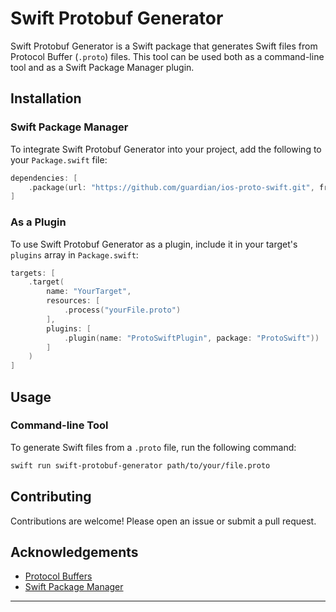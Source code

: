 # Swift Protobuf Generator

Swift Protobuf Generator is a Swift package that generates Swift files from Protocol Buffer (`.proto`) files. This tool can be used both as a command-line tool and as a Swift Package Manager plugin.

## Installation

### Swift Package Manager

To integrate Swift Protobuf Generator into your project, add the following to your `Package.swift` file:

```swift
dependencies: [
    .package(url: "https://github.com/guardian/ios-proto-swift.git", from: "1.0.0")
]
```

### As a Plugin

To use Swift Protobuf Generator as a plugin, include it in your target's `plugins` array in `Package.swift`:

```swift
targets: [
    .target(
        name: "YourTarget",
        resources: [
            .process("yourFile.proto")
        ],
        plugins: [
            .plugin(name: "ProtoSwiftPlugin", package: "ProtoSwift"))
        ]
    )
]
```

## Usage

### Command-line Tool

To generate Swift files from a `.proto` file, run the following command:

```bash
swift run swift-protobuf-generator path/to/your/file.proto
```

## Contributing

Contributions are welcome! Please open an issue or submit a pull request.

## Acknowledgements

- [Protocol Buffers](https://developers.google.com/protocol-buffers)
- [Swift Package Manager](https://swift.org/package-manager/)

---
